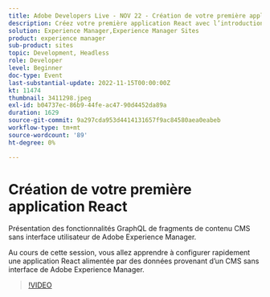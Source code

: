 ```yaml
---
title: Adobe Developers Live - NOV 22 - Création de votre première application React
description: Créez votre première application React avec l’introduction Experience Manager en mode CMSIntrusion aux fonctionnalités GraphQL de fragments de contenu CMS Adobe Experience Manager sans interface. Au cours de cette session, vous allez apprendre à configurer rapidement une application React alimentée par des données provenant d’un CMS Adobe Experience Manager sans interface.
solution: Experience Manager,Experience Manager Sites
product: experience manager
sub-product: sites
topic: Development, Headless
role: Developer
level: Beginner
doc-type: Event
last-substantial-update: 2022-11-15T00:00:00Z
kt: 11474
thumbnail: 3411298.jpeg
exl-id: b04737ec-86b9-44fe-ac47-90d4452da89a
duration: 1629
source-git-commit: 9a297cda953d4414131657f9ac84580aea0eabeb
workflow-type: tm+mt
source-wordcount: '89'
ht-degree: 0%

---
```


# Création de votre première application React

Présentation des fonctionnalités GraphQL de fragments de contenu CMS sans interface utilisateur de Adobe Experience Manager.

Au cours de cette session, vous allez apprendre à configurer rapidement une application React alimentée par des données provenant d’un CMS sans interface de Adobe Experience Manager.

>[!VIDEO](https://video.tv.adobe.com/v/3411298/?quality=12&learn=on)

